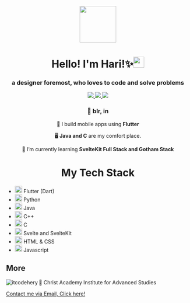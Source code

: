 <div id="header" align="center">
  <img src="https://media.giphy.com/media/v1.Y2lkPTc5MGI3NjExbzJnYXY3ajNwMzBpenZmbWtteWJ3N2tuMzE3Y2phNWJ1YXdiNDlrMCZlcD12MV9pbnRlcm5hbF9naWZfYnlfaWQmY3Q9Zw/bGgsc5mWoryfgKBx1u/giphy.gif" width="100"></div></img>
</div>
<h1 align="center">Hello! I'm Hari!✨<img src="https://media.giphy.com/media/hvRJCLFzcasrR4ia7z/giphy.gif" width="30px"/>
<h3 align="center">a designer foremost, who loves to code and solve problems</h3>

<div align="center">
  <a href="https://linktr.ee/itwritshery">
    <img src="https://img.shields.io/badge/Linktree-green?logo=linktree&logoColor=white&style=for-the-badge">
  </a>
  <a href="https://www.linkedin.com/in/hari-prasad-43285a24a/">
    <img src="https://img.shields.io/badge/Linkedin-blue?logo=linkedin&logoColor=white&style=for-the-badge">
  </a>
  <a href="mailto:haririo321@gmail.com">
    <img src="https://img.shields.io/badge/mail-red?logo=gmail&logoColor=white&style=for-the-badge">
  </a>
</div>
<h3 align="center">📍 blr, in</h3>
<div align="center">
    <p>📱 I build mobile apps using <b>Flutter</b></p>
    <p>🖥️ <b>Java and C</b> are my comfort place.</p>
    <p>🌱 I’m currently learning <b>SvelteKit Full Stack and Gotham Stack</b></p>
  </div>
<h1 align="center">My Tech Stack</h1>

- <img src="https://cdn.jsdelivr.net/gh/devicons/devicon/icons/flutter/flutter-original.svg" width="20px"/> Flutter (Dart)
- <img src="https://cdn.jsdelivr.net/gh/devicons/devicon/icons/python/python-original.svg" width="20px"/> Python
- <img src="https://cdn.jsdelivr.net/gh/devicons/devicon/icons/java/java-original.svg" width="20px"/> Java
- <img src="https://cdn.jsdelivr.net/gh/devicons/devicon/icons/cplusplus/cplusplus-original.svg" width="20px"/> C++
- <img src="https://cdn.jsdelivr.net/gh/devicons/devicon/icons/c/c-original.svg" width="20px"/> C
- <img src="https://cdn.jsdelivr.net/gh/devicons/devicon/icons/svelte/svelte-original.svg" width="20px"/> Svelte and SvelteKit
- <img src="https://cdn.jsdelivr.net/gh/devicons/devicon/icons/html5/html5-original.svg" width="20px"/> HTML & CSS
- <img src="https://cdn.jsdelivr.net/gh/devicons/devicon/icons/javascript/javascript-original.svg" width="20px"/> Javascript

<h2>More</h2>
<p><img align="left" src="https://github-readme-stats.vercel.app/api/top-langs?username=itcodehery&show_icons=true&locale=en&layout=compact" alt="itcodehery" /></p>



📖 Christ Academy Institute for Advanced Studies

[Contact me via Email, Click here!](mailto:haririo321@gmail.com)
